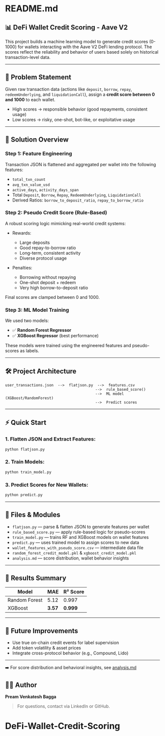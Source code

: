 # README.md

## 📊 DeFi Wallet Credit Scoring - Aave V2

This project builds a machine learning model to generate credit scores (0-1000) for wallets interacting with the Aave V2 DeFi lending protocol. The scores reflect the reliability and behavior of users based solely on historical transaction-level data.

---

## 🧱 Problem Statement

Given raw transaction data (actions like `deposit`, `borrow`, `repay`, `redeemUnderlying`, and `liquidationCall`), assign a **credit score between 0 and 1000** to each wallet.

* High scores → responsible behavior (good repayments, consistent usage)
* Low scores → risky, one-shot, bot-like, or exploitative usage

---

## 🔧 Solution Overview

### Step 1: Feature Engineering

Transaction JSON is flattened and aggregated per wallet into the following features:

* `total_txn_count`
* `avg_txn_value_usd`
* `active_days`, `activity_days_span`
* Total `Deposit`, `Borrow`, `Repay`, `RedeemUnderlying`, `LiquidationCall`
* Derived Ratios: `borrow_to_deposit_ratio`, `repay_to_borrow_ratio`

### Step 2: Pseudo Credit Score (Rule-Based)

A robust scoring logic mimicking real-world credit systems:

* Rewards:

  * Large deposits
  * Good repay-to-borrow ratio
  * Long-term, consistent activity
  * Diverse protocol usage
* Penalties:

  * Borrowing without repaying
  * One-shot deposit + redeem
  * Very high borrow-to-deposit ratio

Final scores are clamped between 0 and 1000.

### Step 3: ML Model Training

We used two models:

* ✅ **Random Forest Regressor**
* ✅ **XGBoost Regressor** (best performance)

These models were trained using the engineered features and pseudo-scores as labels.

---

## 🛠️ Project Architecture

```
user_transactions.json  -->  flatjson.py  -->  features.csv
                                         -->  rule_based_score()
                                         -->  ML model (XGBoost/RandomForest)
                                         -->  Predict scores
```

---

## ⚡ Quick Start

### 1. Flatten JSON and Extract Features:

```bash
python flatjson.py
```

### 2. Train Models:

```bash
python train_model.py
```

### 3. Predict Scores for New Wallets:

```bash
python predict.py
```

---

## 📄 Files & Modules

* `flatjson.py` — parse & flatten JSON to generate features per wallet
* `rule_based_score.py` — apply rule-based logic for pseudo-scores
* `train_model.py` — trains RF and XGBoost models on wallet features
* `predict.py` — uses trained model to assign scores to new data
* `wallet_features_with_pseudo_score.csv` — intermediate data file
* `random_forest_credit_model.pkl` & `xgboost_credit_model.pkl`
* `analysis.md` — score distribution, wallet behavior insights

---

## 🎯 Results Summary

| Model         | MAE      | R² Score  |
| ------------- | -------- | --------- |
| Random Forest | 5.12     | 0.997     |
| XGBoost       | **3.57** | **0.999** |

---

## 🚀 Future Improvements

* Use true on-chain credit events for label supervision
* Add token volatility & asset prices
* Integrate cross-protocol behavior (e.g., Compound, Lido)

---
➡️ For score distribution and behavioral insights, see [analysis.md](./analysis.md)

## 👨‍💼 Author

**Pream Venkatesh Bagga**

> For questions, contact via LinkedIn or GitHub.
# DeFi-Wallet-Credit-Scoring
